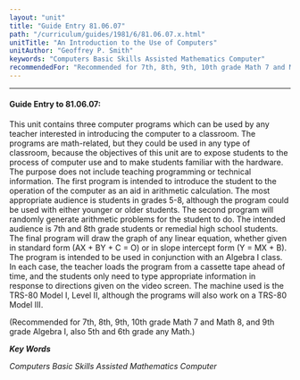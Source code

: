 ```yaml
---
layout: "unit"
title: "Guide Entry 81.06.07"
path: "/curriculum/guides/1981/6/81.06.07.x.html"
unitTitle: "An Introduction to the Use of Computers"
unitAuthor: "Geoffrey P. Smith"
keywords: "Computers Basic Skills Assisted Mathematics Computer"
recommendedFor: "Recommended for 7th, 8th, 9th, 10th grade Math 7 and Math 8, and 9th grade Algebra I, also 5th and 6th grade any Math."
---
```

<body>
<hr/>
 <h4>
  Guide Entry to 81.06.07:
 </h4>
 This unit contains three computer programs which can be used by any teacher interested in introducing the computer to a classroom.  The programs are math-related, but they could be used in any type of classroom, because the objectives of this unit are to expose students to the process of computer use and to make students familiar with the hardware.  The purpose does not include teaching programming or technical information.  The first program is intended to introduce the student to the operation of the computer as an aid in arithmetic calculation.  The most appropriate audience is students in grades 5-8, although the program could be used with either younger or older students.  The second program will randomly generate arithmetic problems for the student to do.  The intended audience is 7th and 8th grade students or remedial high school students.  The final program will draw the graph of any linear equation, whether given in standard form (AX + BY + C = O) or in slope intercept form (Y = MX + B).  The program is intended to be used in conjunction with an Algebra I class.  In each case, the teacher loads the program from a cassette tape ahead of time, and the students only need to type appropriate information in response to directions given on the video screen.  The machine used is the TRS-80 Model I, Level II, although the programs will also work on a TRS-80 Model III.
 <p>
  (Recommended for 7th, 8th, 9th, 10th grade Math 7 and Math 8, and 9th grade Algebra I, also 5th and 6th grade any Math.)
 </p>
<p>
  <b>
   <i>
    Key Words
   </i>
  </b>
  <br/>
 </p>
 <p>
  <i>
   Computers Basic Skills Assisted Mathematics Computer
  </i>
 </p>

</body>